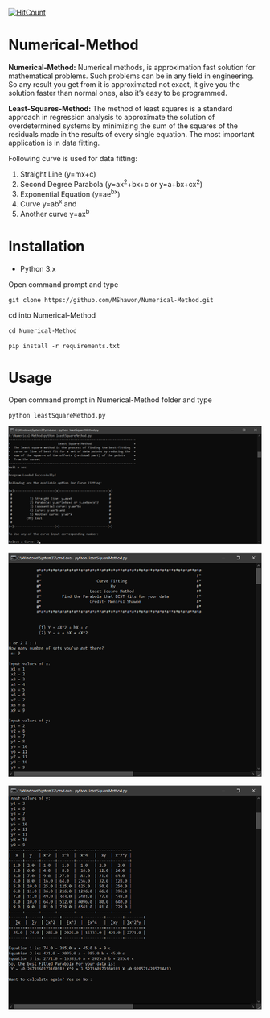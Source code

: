 [![HitCount](http://hits.dwyl.com/MShawon/Numerical-Method.svg)](http://hits.dwyl.com/MShawon/Numerical-Method)

# Numerical-Method

**Numerical-Method:** Numerical methods, is approximation fast solution for mathematical problems. Such problems can be in any field in engineering. So any result you get from it is approximated not exact, it give you the solution faster than normal ones, also it’s easy to be programmed.

**Least-Squares-Method:** The method of least squares is a standard approach in regression analysis to approximate the solution of overdetermined systems by minimizing the sum of the squares of the residuals made in the results of every single equation. The most important application is in data fitting.

Following curve is used for data fitting:
1. Straight Line (y=mx+c)
2. Second Degree Parabola (y=ax<sup>2</sup>+bx+c or y=a+bx+cx<sup>2</sup>)
3. Exponential Equation (y=ae<sup>bx</sup>)
4. Curve y=ab<sup>x</sup> and
5. Another curve y=ax<sup>b</sup>

# Installation
 * Python 3.x
 
 
 Open command prompt and type
 ```
 git clone https://github.com/MShawon/Numerical-Method.git
 ```
 cd into Numerical-Method
 ```
 cd Numerical-Method
 ```
 ```
 pip install -r requirements.txt
 ```
 
# Usage
 Open command prompt in Numerical-Method folder and type
 ```
 python leastSquareMethod.py
 ```
 
![alt text](https://github.com/MShawon/Numerical-Method/blob/master/Demo/welcome.png "Welcome screen")

![alt text](https://github.com/MShawon/Numerical-Method/blob/master/Demo/input.png "Input")

![alt text](https://github.com/MShawon/Numerical-Method/blob/master/Demo/output.png "Result")


